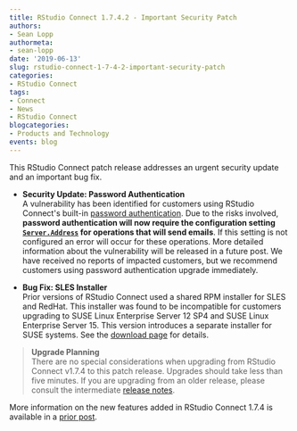 ```yaml
---
title: RStudio Connect 1.7.4.2 - Important Security Patch
authors:
- Sean Lopp
authormeta: 
- sean-lopp
date: '2019-06-13'
slug: rstudio-connect-1-7-4-2-important-security-patch
categories:
- RStudio Connect
tags:
- Connect
- News
- RStudio Connect
blogcategories:
- Products and Technology
events: blog
---
```



This RStudio Connect patch release addresses an urgent security update and an important bug fix.

- **Security Update: Password Authentication**  
A vulnerability has been identified for customers using RStudio Connect's built-in [password authentication](https://docs.rstudio.com/connect/1.7.4.2/admin/authentication.html#authentication-password). Due to the risks involved, **password authentication will now require the configuration setting [`Server.Address`](https://docs.rstudio.com/connect/1.7.4.2/admin/appendix-configuration.html#appendix-configuration-server) for operations that will send emails**. If this setting is not configured an error will occur for these operations. More detailed information about the vulnerability will be released in a future post. We have received no reports of impacted customers, but we recommend customers using password authentication upgrade immediately.


- **Bug Fix: SLES Installer**  
Prior versions of RStudio Connect used a shared RPM installer for SLES and RedHat. This installer was found to be incompatible for customers upgrading to SUSE Linux Enterprise Server 12 SP4 and SUSE Linux Enterprise Server 15. This version introduces a separate installer for SUSE systems. See the [download page](https://rstudio.com/products/connect/download-commercial) for details.  


> **Upgrade Planning**  
> There are no special considerations when upgrading from RStudio Connect v1.7.4 to this 
> patch release. Upgrades should take less than five minutes. If you are upgrading from an older release, please
> consult the intermediate [release notes](https://docs.rstudio.com/connect/news). 

More information on the new features added in RStudio Connect 1.7.4 is available in a [prior post](https://blog.rstudio.com/2019/05/14/introducing-saml-in-rstudio-connect/).

